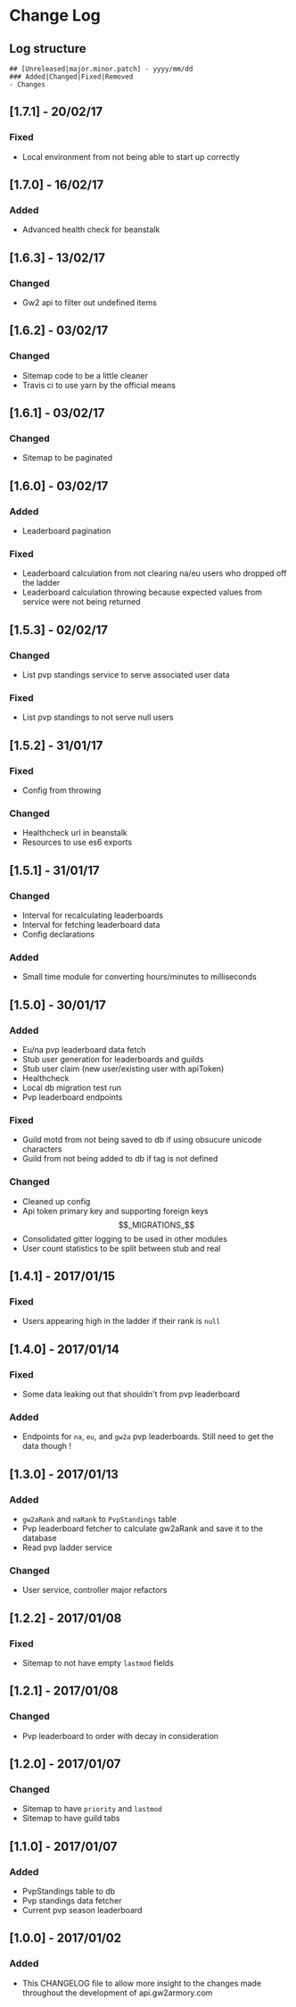 # Change Log

## Log structure

```
## [Unreleased|major.minor.patch] - yyyy/mm/dd
### Added|Changed|Fixed|Removed
- Changes
```

## [1.7.1] - 20/02/17
### Fixed
- Local environment from not being able to start up correctly

## [1.7.0] - 16/02/17
### Added
- Advanced health check for beanstalk

## [1.6.3] - 13/02/17
### Changed
- Gw2 api to filter out undefined items

## [1.6.2] - 03/02/17
### Changed
- Sitemap code to be a little cleaner
- Travis ci to use yarn by the official means

## [1.6.1] - 03/02/17
### Changed
- Sitemap to be paginated

## [1.6.0] - 03/02/17
### Added
- Leaderboard pagination

### Fixed
- Leaderboard calculation from not clearing na/eu users who dropped off the ladder
- Leaderboard calculation throwing because expected values from service were not being returned

## [1.5.3] - 02/02/17
### Changed
- List pvp standings service to serve associated user data

### Fixed
- List pvp standings to not serve null users

## [1.5.2] - 31/01/17
### Fixed
- Config from throwing

### Changed
- Healthcheck url in beanstalk
- Resources to use es6 exports

## [1.5.1] - 31/01/17
### Changed
- Interval for recalculating leaderboards
- Interval for fetching leaderboard data
- Config declarations

### Added
- Small time module for converting hours/minutes to milliseconds

## [1.5.0] - 30/01/17
### Added
- Eu/na pvp leaderboard data fetch
- Stub user generation for leaderboards and guilds
- Stub user claim (new user/existing user with apiToken)
- Healthcheck
- Local db migration test run
- Pvp leaderboard endpoints

### Fixed
- Guild motd from not being saved to db if using obsucure unicode characters
- Guild from not being added to db if tag is not defined

### Changed
- Cleaned up config
- Api token primary key and supporting foreign keys $$_MIGRATIONS_$$
- Consolidated gitter logging to be used in other modules
- User count statistics to be split between stub and real

## [1.4.1] - 2017/01/15
### Fixed
- Users appearing high in the ladder if their rank is `null`

## [1.4.0] - 2017/01/14
### Fixed
- Some data leaking out that shouldn't from pvp leaderboard

### Added
- Endpoints for `na`, `eu`, and `gw2a` pvp leaderboards. Still need to get the data though !

## [1.3.0] - 2017/01/13
### Added
- `gw2aRank` and `naRank` to `PvpStandings` table
- Pvp leaderboard fetcher to calculate gw2aRank and save it to the database
- Read pvp ladder service

### Changed
- User service, controller major refactors

## [1.2.2] - 2017/01/08
### Fixed
- Sitemap to not have empty `lastmod` fields

## [1.2.1] - 2017/01/08
### Changed
- Pvp leaderboard to order with decay in consideration

## [1.2.0] - 2017/01/07
### Changed
- Sitemap to have `priority` and `lastmod`
- Sitemap to have guild tabs

## [1.1.0] - 2017/01/07
### Added
- PvpStandings table to db
- Pvp standings data fetcher
- Current pvp season leaderboard

## [1.0.0] - 2017/01/02
### Added
- This CHANGELOG file to allow more insight to the changes made throughout the development of api.gw2armory.com
